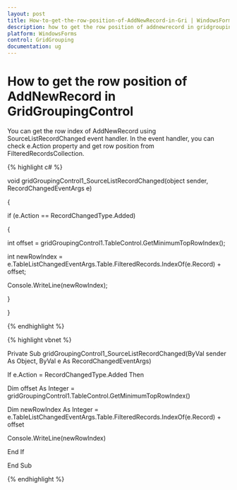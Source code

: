 ```yaml
---
layout: post
title: How-to-get-the-row-position-of-AddNewRecord-in-Gri | WindowsForms | Syncfusion
description: how to get the row position of addnewrecord in gridgroupingcontrol
platform: WindowsForms
control: GridGrouping
documentation: ug
---
```


# How to get the row position of AddNewRecord in GridGroupingControl

You can get the row index of AddNewRecord using SourceListRecordChanged event handler. In the event handler, you can check e.Action property and get row position from FilteredRecordsCollection.

{% highlight c# %}



void gridGroupingControl1_SourceListRecordChanged(object sender, RecordChangedEventArgs e)

{

if (e.Action == RecordChangedType.Added)

{

int offset = gridGroupingControl1.TableControl.GetMinimumTopRowIndex();

int newRowIndex = e.TableListChangedEventArgs.Table.FilteredRecords.IndexOf(e.Record) + offset;

Console.WriteLine(newRowIndex);

}

} 

{% endhighlight %}

{% highlight vbnet %}



Private Sub gridGroupingControl1_SourceListRecordChanged(ByVal sender As Object, ByVal e As RecordChangedEventArgs)

If e.Action = RecordChangedType.Added Then

Dim offset As Integer = gridGroupingControl1.TableControl.GetMinimumTopRowIndex()

Dim newRowIndex As Integer = e.TableListChangedEventArgs.Table.FilteredRecords.IndexOf(e.Record) + offset

Console.WriteLine(newRowIndex)

End If

End Sub

{% endhighlight %}


